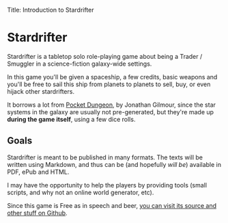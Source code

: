 Title: Introduction to Stardrifter

# Stardrifter

Stardrifter is a tabletop solo role-playing game about being a Trader / Smuggler
in a science-fiction galaxy-wide settings.

In this game you'll be given a spaceship, a few credits, basic weapons and
you'll be free to sail this ship from planets to planets to sell, buy, or even
hijack other stardrifters.

It borrows a lot from [Pocket Dungeon][Pocket Dungeon], by Jonathan Gilmour,
since the star systems in the galaxy are usually not pre-generated, but they're
made up **during the game itself**, using a few dice rolls.

## Goals

Stardrifter is meant to be published in many formats. The texts will be written
using Markdown, and thus can be (and hopefully *will be*) available in PDF, ePub
and HTML.

I may have the opportunity to help the players by providing tools (small scripts,
and why not an online world generator, etc).

Since this game is Free as in speech and beer,
[you can visit its source and other stuff on Github][Stardrifter Github].


[Pocket Dungeon]: http://boardgamegeek.com/boardgame/42361/pocket-dungeon
[Stardrifter Github]: https://github.com/brunobord/stardrifter/
